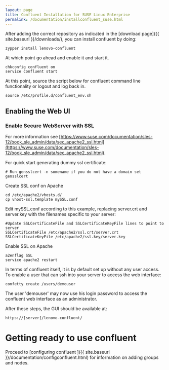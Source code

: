 ```yaml
---
layout: page
title: Confluent Installation for SUSE Linux Enterprise
permalink: /documentation/installconfluent_suse.html
---
```


After adding the correct repository as indicated in the [download page]({{ site.baseurl }}/downloads/), you can install confluent by doing:

    zypper install lenovo-confluent

At which point go ahead and enable it and start it.

    chkconfig confluent on
    service confluent start

At this point, source the script below for confluent command line functionality or logout and log back in. 

    source /etc/profile.d/confluent_env.sh


## Enabling the Web UI

### Enable Secure WebServer with SSL

For more information see [https://www.suse.com/documentation/sles-12/book_sle_admin/data/sec_apache2_ssl.html](https://www.suse.com/documentation/sles-12/book_sle_admin/data/sec_apache2_ssl.html). 

For quick start generating dummy ssl certificate: 

    # Run gensslcert -n somename if you do not have a domain set
    gensslcert

Create SSL conf on Apache 	

    cd /etc/apache2/vhosts.d/
    cp vhost-ssl.template mySSL.conf 

Edit mySSL.conf according to this example, replacing server.crt and server.key with the filenames specific to your server:

    #Update SSLCertificateFile and SSLCertificateKeyFile lines to point to server
    SSLCertificateFile /etc/apache2/ssl.crt/server.crt
    SSLCertificateKeyFile /etc/apache2/ssl.key/server.key

Enable SSL on Apache

    a2enflag SSL
    service apache2 restart


In terms of confluent itself, it is by default set up without any user access.  To enable a user that can ssh into your server to access the web interface:

    confetty create /users/demouser

The user 'demouser' may now use his login password to access the confluent web interface as an administrator.

After these steps, the GUI should be available at:

    https://[server]/lenovo-confluent/

# Getting ready to use confluent
 
Proceed to [configuring confluent ]({{ site.baseurl }}/documentation/configconfluent.html) for information on
adding groups and nodes.

